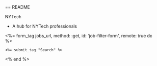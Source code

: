 == README

NYTech
- A hub for NYTech professionals


<%= form_tag jobs_url, method: :get, id: 'job-filter-form', remote: true do %>



	<%= submit_tag "Search" %>
<% end %>